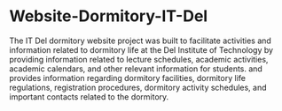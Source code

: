 # Website-Dormitory-IT-Del
The IT Del dormitory website project was built to facilitate activities and information related to dormitory life at the Del Institute of Technology by providing information related to lecture schedules, academic activities, academic calendars, and other relevant information for students.
and provides information regarding dormitory facilities, dormitory life regulations, registration procedures, dormitory activity schedules, and important contacts related to the dormitory.
